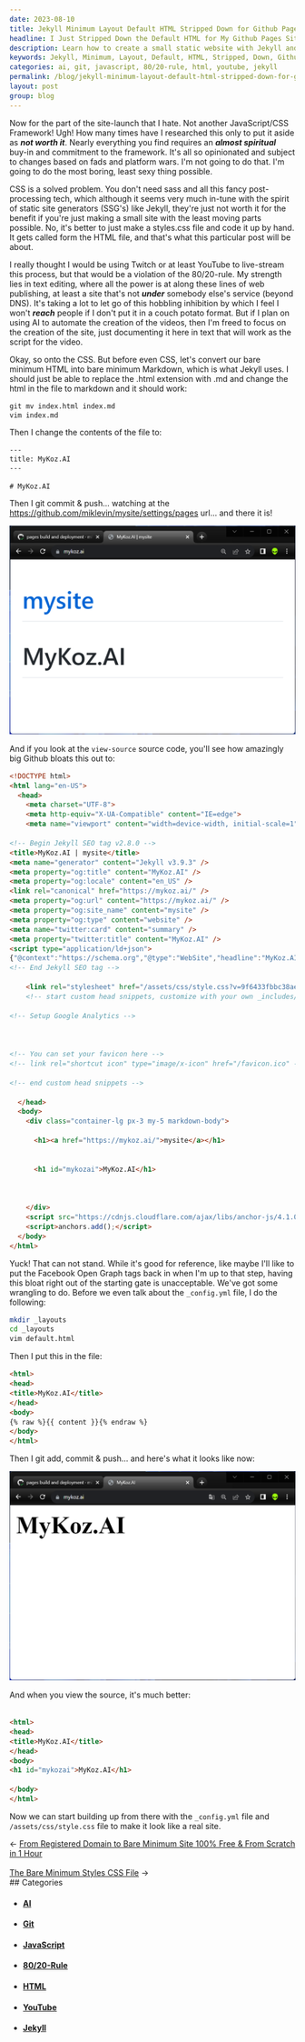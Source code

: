 ```yaml
---
date: 2023-08-10
title: Jekyll Minimum Layout Default HTML Stripped Down for Github Pages
headline: I Just Stripped Down the Default HTML for My Github Pages Site Launch!
description: Learn how to create a small static website with Jekyll and Github Pages. I'm taking a minimalist approach, stripping away the unnecessary JavaScript and CSS frameworks and coding up a styles.css file by hand. I'm also documenting the process, so you can follow along and launch your own site.
keywords: Jekyll, Minimum, Layout, Default, HTML, Stripped, Down, Github, Pages, JavaScript, CSS, Framework, Buy-in, Spiritual, Opinionated, Fads, Platform, Wars, Styles.css, Markdown, Static, Site, Generators, SSG's, Text, Editing, Power, Web, Publishing, DNS, Twitch, YouTube, Live-stream, 80/20-Rule, Strength, Couch, Potato, Format, AI, Automation,
categories: ai, git, javascript, 80/20-rule, html, youtube, jekyll
permalink: /blog/jekyll-minimum-layout-default-html-stripped-down-for-github-pages/
layout: post
group: blog
---
```



Now for the part of the site-launch that I hate. Not another JavaScript/CSS
Framework! Ugh! How many times have I researched this only to put it aside as
***not worth it***. Nearly everything you find requires an ***almost
spiritual*** buy-in and commitment to the framework. It's all so opinionated
and subject to changes based on fads and platform wars. I'm not going to do
that. I'm going to do the most boring, least sexy thing possible.

CSS is a solved problem. You don't need sass and all this fancy post-processing
tech, which although it seems very much in-tune with the spirit of static site
generators (SSG's) like Jekyll, they're just not worth it for the benefit if
you're just making a small site with the least moving parts possible. No, it's
better to just make a styles.css file and code it up by hand. It gets called
form the HTML file, and that's what this particular post will be about.

I really thought I would be using Twitch or at least YouTube to live-stream
this process, but that would be a violation of the 80/20-rule. My strength lies
in text editing, where all the power is at along these lines of web publishing,
at least a site that's not ***under*** somebody else's service (beyond DNS).
It's taking a lot to let go of this hobbling inhibition by which I feel I won't
***reach*** people if I don't put it in a couch potato format. But if I plan on
using AI to automate the creation of the videos, then I'm freed to focus on the
creation of the site, just documenting it here in text that will work as the
script for the video.

Okay, so onto the CSS. But before even CSS, let's convert our bare minimum HTML
into bare minimum Markdown, which is what Jekyll uses. I should just be able to
replace the .html extension with .md and change the html in the file to markdown
and it should work:

```
git mv index.html index.md
vim index.md
```

Then I change the contents of the file to:

    ---
    title: MyKoz.AI
    ---

    # MyKoz.AI

Then I git commit & push... watching at the https://github.com/miklevin/mysite/settings/pages
url... and there it is!

![Bare Minimum Markdown Site Launch Github Pages](/assets/images/bare-minimum-markdown-site-launch-github-pages.png)

And if you look at the `view-source` source code, you'll see how amazingly big
Github bloats this out to:

```html
<!DOCTYPE html>
<html lang="en-US">
  <head>
    <meta charset="UTF-8">
    <meta http-equiv="X-UA-Compatible" content="IE=edge">
    <meta name="viewport" content="width=device-width, initial-scale=1">

<!-- Begin Jekyll SEO tag v2.8.0 -->
<title>MyKoz.AI | mysite</title>
<meta name="generator" content="Jekyll v3.9.3" />
<meta property="og:title" content="MyKoz.AI" />
<meta property="og:locale" content="en_US" />
<link rel="canonical" href="https://mykoz.ai/" />
<meta property="og:url" content="https://mykoz.ai/" />
<meta property="og:site_name" content="mysite" />
<meta property="og:type" content="website" />
<meta name="twitter:card" content="summary" />
<meta property="twitter:title" content="MyKoz.AI" />
<script type="application/ld+json">
{"@context":"https://schema.org","@type":"WebSite","headline":"MyKoz.AI","name":"mysite","url":"https://mykoz.ai/"}</script>
<!-- End Jekyll SEO tag -->

    <link rel="stylesheet" href="/assets/css/style.css?v=9f6433fbbc38ae36404e0902fe6b117f79c2493b">
    <!-- start custom head snippets, customize with your own _includes/head-custom.html file -->

<!-- Setup Google Analytics -->



<!-- You can set your favicon here -->
<!-- link rel="shortcut icon" type="image/x-icon" href="/favicon.ico" -->

<!-- end custom head snippets -->

  </head>
  <body>
    <div class="container-lg px-3 my-5 markdown-body">
      
      <h1><a href="https://mykoz.ai/">mysite</a></h1>
      

      <h1 id="mykozai">MyKoz.AI</h1>


      
    </div>
    <script src="https://cdnjs.cloudflare.com/ajax/libs/anchor-js/4.1.0/anchor.min.js" integrity="sha256-lZaRhKri35AyJSypXXs4o6OPFTbTmUoltBbDCbdzegg=" crossorigin="anonymous"></script>
    <script>anchors.add();</script>
  </body>
</html>
```

Yuck! That can not stand. While it's good for reference, like maybe I'll like
to put the Facebook Open Graph tags back in when I'm up to that step, having
this bloat right out of the starting gate is unacceptable. We've got some
wrangling to do. Before we even talk about the `_config.yml` file, I do the
following:

```bash
mkdir _layouts
cd _layouts
vim default.html
```

Then I put this in the file:

```html
<html>
<head>
<title>MyKoz.AI</title>
</head>
<body>
{% raw %}{{ content }}{% endraw %}
</body>
</html>
```

Then I git add, commit & push... and here's what it looks like now:

![Jekyll Minimum Layout Default Html Stripped Down Github Pages](/assets/images/jekyll-minimum-layout-default-html-stripped-down-github-pages.png)

And when you view the source, it's much better:

```html

<html>
<head>
<title>MyKoz.AI</title>
</head>
<body>
<h1 id="mykozai">MyKoz.AI</h1>

</body>
</html>
```

Now we can start building up from there with the `_config.yml` file and
`/assets/css/style.css` file to make it look like a real site.














<div class="arrow-links"><div class="post-nav-prev"><span class="arrow">&larr;&nbsp;</span><a href="/blog/from-registered-domain-to-bare-minimum-site-100-free-from-scratch-in-1-hour/">From Registered Domain to Bare Minimum Site 100% Free & From Scratch in 1 Hour</a></div> &nbsp; <div class="post-nav-next"><a href="/blog/the-bare-minimum-styles-css-file/">The Bare Minimum Styles CSS File</a><span class="arrow">&nbsp;&rarr;</span></div></div>
## Categories

<ul>
<li><h4><a href='/ai/'>AI</a></h4></li>
<li><h4><a href='/git/'>Git</a></h4></li>
<li><h4><a href='/javascript/'>JavaScript</a></h4></li>
<li><h4><a href='/80-20-rule/'>80/20-Rule</a></h4></li>
<li><h4><a href='/html/'>HTML</a></h4></li>
<li><h4><a href='/youtube/'>YouTube</a></h4></li>
<li><h4><a href='/jekyll/'>Jekyll</a></h4></li></ul>